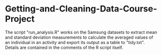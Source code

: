 # Getting-and-Cleaning-Data-Course-Project
The script "run_analysis.R" works on the Samsung datasets to extract mean and standard deviation measurements to calculate 
the averaged values of an individual in an activity and export its output as a table to "tidy.txt". Details are contained in the comments of the R script itself.
